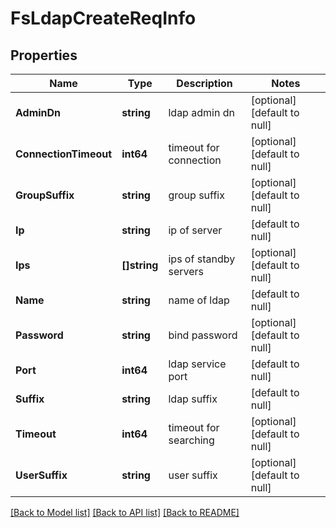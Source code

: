 # FsLdapCreateReqInfo

## Properties
Name | Type | Description | Notes
------------ | ------------- | ------------- | -------------
**AdminDn** | **string** | ldap admin dn | [optional] [default to null]
**ConnectionTimeout** | **int64** | timeout for connection | [optional] [default to null]
**GroupSuffix** | **string** | group suffix | [optional] [default to null]
**Ip** | **string** | ip of server | [default to null]
**Ips** | **[]string** | ips of standby servers | [optional] [default to null]
**Name** | **string** | name of ldap | [default to null]
**Password** | **string** | bind password | [optional] [default to null]
**Port** | **int64** | ldap service port | [default to null]
**Suffix** | **string** | ldap suffix | [default to null]
**Timeout** | **int64** | timeout for searching | [optional] [default to null]
**UserSuffix** | **string** | user suffix | [optional] [default to null]

[[Back to Model list]](../README.md#documentation-for-models) [[Back to API list]](../README.md#documentation-for-api-endpoints) [[Back to README]](../README.md)


